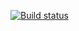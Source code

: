 [![Build status](https://ci.appveyor.com/api/projects/status/i31yi4an5tuotrdv/branch/main?svg=true)](https://ci.appveyor.com/project/DmitriyNN/deliverycard/branch/main)
